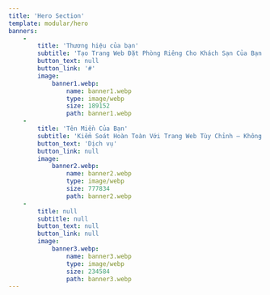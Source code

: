 ```yaml
---
title: 'Hero Section'
template: modular/hero
banners:
    -
        title: 'Thương hiệu của bạn'
        subtitle: 'Tạo Trang Web Đặt Phòng Riêng Cho Khách Sạn Của Bạn'
        button_text: null
        button_link: '#'
        image:
            banner1.webp:
                name: banner1.webp
                type: image/webp
                size: 189152
                path: banner1.webp
    -
        title: 'Tên Miền Của Bạn'
        subtitle: 'Kiểm Soát Hoàn Toàn Với Trang Web Tùy Chỉnh – Không Chia Sẻ Hệ Thống'
        button_text: 'Dịch vụ'
        button_link: null
        image:
            banner2.webp:
                name: banner2.webp
                type: image/webp
                size: 777834
                path: banner2.webp
    -
        title: null
        subtitle: null
        button_text: null
        button_link: null
        image:
            banner3.webp:
                name: banner3.webp
                type: image/webp
                size: 234584
                path: banner3.webp
---
```


